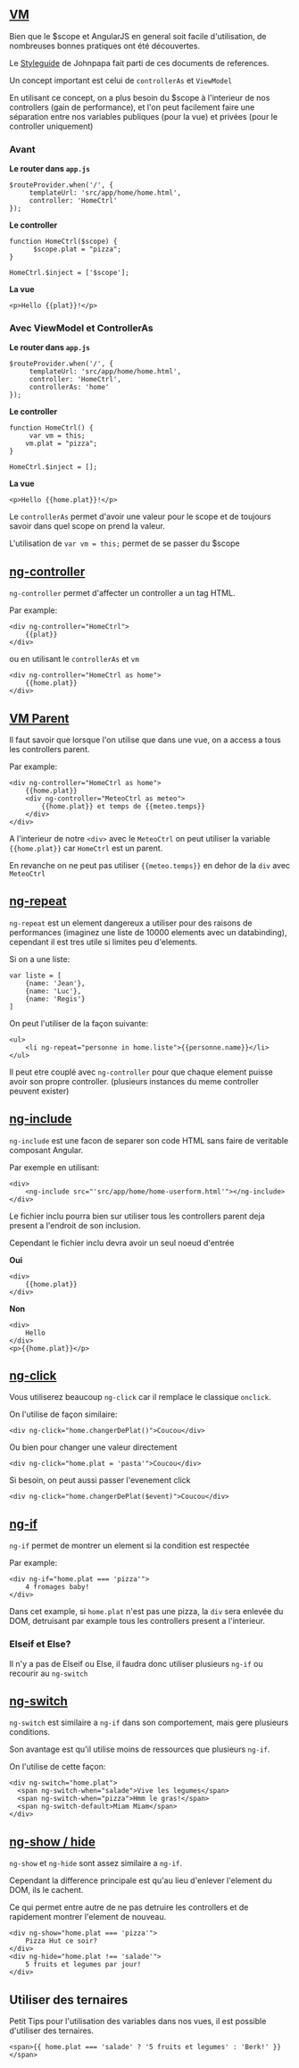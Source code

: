 ## [VM](#view-model)

Bien que le $scope et AngularJS en general soit facile d'utilisation, de nombreuses bonnes pratiques ont été découvertes.

Le [Styleguide](https://github.com/johnpapa/angular-styleguide/blob/master/a1/README.md) de Johnpapa fait parti de ces documents de references.

Un concept important est celui de `controllerAs` et `ViewModel`

En utilisant ce concept, on a plus besoin du $scope à l'interieur de nos controllers (gain de performance), et l'on peut facilement faire une séparation entre nos variables publiques (pour la vue) et privées (pour le controller uniquement)

### Avant

**Le router  dans `app.js`**

```
$routeProvider.when('/', {
     templateUrl: 'src/app/home/home.html',
     controller: 'HomeCtrl'
});
```

**Le controller**

```
function HomeCtrl($scope) {
      $scope.plat = "pizza";
}

HomeCtrl.$inject = ['$scope'];
```

**La vue**

```
<p>Hello {{plat}}!</p>
```

### Avec ViewModel et ControllerAs

**Le router  dans `app.js`**

```
$routeProvider.when('/', {
     templateUrl: 'src/app/home/home.html',
     controller: 'HomeCtrl',
     controllerAs: 'home'
});
```

**Le controller**

```
function HomeCtrl() {
	 var vm = this;
    vm.plat = "pizza";
}

HomeCtrl.$inject = [];
```

**La vue**

```
<p>Hello {{home.plat}}!</p>
```

Le `controllerAs` permet d'avoir une valeur pour le scope et de toujours savoir dans quel scope on prend la valeur.

L'utilisation de `var vm = this;` permet de se passer du $scope

## [ng-controller](#ng-controller)

`ng-controller` permet d'affecter un controller a un tag HTML.

Par example:

```
<div ng-controller="HomeCtrl">
	{{plat}}
</div>
```
ou en utilisant le `controllerAs` et `vm`

```
<div ng-controller="HomeCtrl as home">
	{{home.plat}}
</div>
```


## [VM Parent](#vm-parent)

Il faut savoir que lorsque l'on utilise que dans une vue, on a access a tous les controllers parent.

Par example:

```
<div ng-controller="HomeCtrl as home">
	{{home.plat}}
	<div ng-controller="MeteoCtrl as meteo">
		{{home.plat}} et temps de {{meteo.temps}}
	</div>
</div>
```
A l'interieur de notre `<div>` avec le `MeteoCtrl` on peut utiliser la variable `{{home.plat}}` car `HomeCtrl` est un parent.

En revanche on ne peut pas utiliser `{{meteo.temps}}` en dehor de la `div` avec `MeteoCtrl`

## [ng-repeat](#ng-repeat)

`ng-repeat` est un element dangereux a utiliser pour des raisons de performances (imaginez une liste de 10000 elements avec un databinding), cependant il est tres utile si limites peu d'elements.

Si on a une liste:

```
var liste = [
	{name: 'Jean'},
	{name: 'Luc'},
	{name: 'Regis'}
]
```

On peut l'utiliser de la façon suivante:

```
<ul>
	<li ng-repeat="personne in home.liste">{{personne.name}}</li>
</ul>
```
Il peut etre couplé avec `ng-controller` pour que chaque element puisse avoir son propre controller. (plusieurs instances du meme controller peuvent exister)

## [ng-include](#ng-include)

`ng-include` est une facon de separer son code HTML sans faire de veritable composant Angular.

Par exemple en utilisant:

```
<div>
	<ng-include src="'src/app/home/home-userform.html'"></ng-include>
</div>
```

Le fichier inclu pourra bien sur utiliser tous les controllers parent deja present a l'endroit de son inclusion.

Cependant le fichier inclu devra avoir un seul noeud d'entrée

**Oui**

```
<div>
	{{home.plat}}
</div>
```

**Non**

```
<div>
	Hello
</div>
<p>{{home.plat}}</p>
```

## [ng-click](#ng-click)

Vous utiliserez beaucoup `ng-click` car il remplace le classique `onclick`.

On l'utilise de façon similaire:

```
<div ng-click="home.changerDePlat()">Coucou</div>
```

Ou bien pour changer une valeur directement

```
<div ng-click="home.plat = 'pasta'">Coucou</div>
```

Si besoin, on peut aussi passer l'evenement click

```
<div ng-click="home.changerDePlat($event)">Coucou</div>
```

## [ng-if](#ng-if)

`ng-if` permet de montrer un element si la condition est respectée

Par example:

```
<div ng-if="home.plat === 'pizza'">
	4 fromages baby!
</div>
```

Dans cet example, si `home.plat` n'est pas une pizza, la `div` sera enlevée du DOM, detruisant par example tous les controllers present a l'interieur.

### Elseif et Else?

Il n'y a pas de Elseif ou Else, il faudra donc utiliser plusieurs `ng-if` ou recourir au `ng-switch`

## [ng-switch](#ng-switch)

`ng-switch` est similaire a `ng-if` dans son comportement, mais gere plusieurs conditions.

Son avantage est qu'il utilise moins de ressources que plusieurs `ng-if`.

On l'utilise de cette façon:

```
<div ng-switch="home.plat">
  <span ng-switch-when="salade">Vive les legumes</span>
  <span ng-switch-when="pizza">Hmm le gras!</span>
  <span ng-switch-default>Miam Miam</span>
</div>
```

## [ng-show / hide](#ng-show)

`ng-show` et `ng-hide` sont assez similaire a `ng-if`.

Cependant la difference principale est qu'au lieu d'enlever l'element du DOM, ils le cachent.

Ce qui permet entre autre de ne pas detruire les controllers et de rapidement montrer l'element de nouveau.

```
<div ng-show="home.plat === 'pizza'">
	Pizza Hut ce soir?
</div>
<div ng-hide="home.plat !== 'salade'">
	5 fruits et legumes par jour!
</div>
```

## Utiliser des ternaires

Petit Tips pour l'utilisation des variables dans nos vues, il est possible d'utiliser des ternaires.

```
<span>{{ home.plat === 'salade' ? '5 fruits et legumes' : 'Berk!' }}</span>
```
